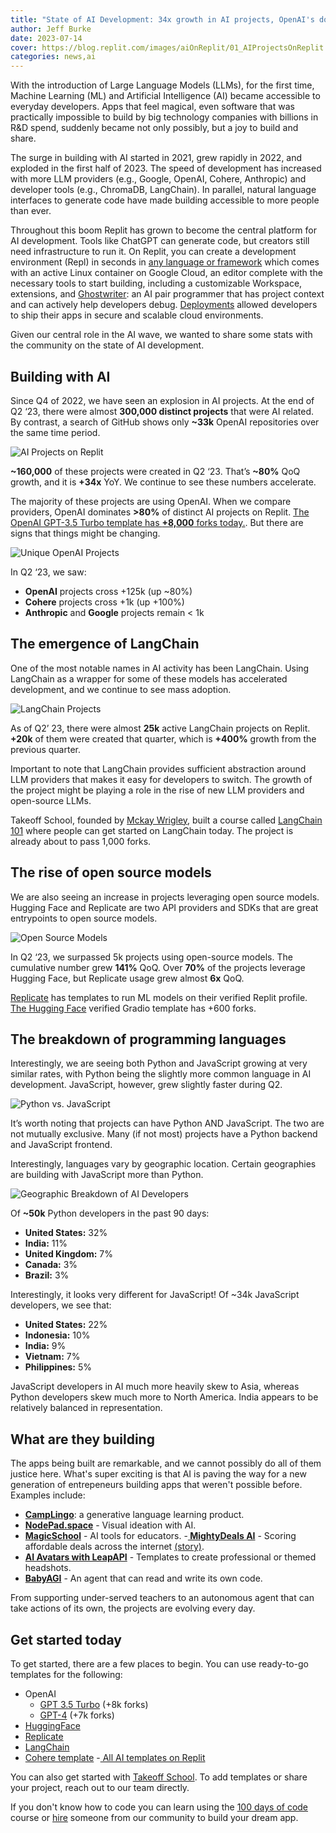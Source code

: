 ```yaml
---
title: "State of AI Development: 34x growth in AI projects, OpenAI's dominance, the rise of open-source, and more"
author: Jeff Burke
date: 2023-07-14
cover: https://blog.replit.com/images/aiOnReplit/01_AIProjectsOnReplit.png
categories: news,ai
---
```


With the introduction of Large Language Models (LLMs), for the first time, Machine Learning (ML) and Artificial Intelligence (AI) became accessible to everyday developers. Apps that feel magical, even software that was practically impossible to build by big technology companies with billions in R&D spend, suddenly became not only possibly, but a joy to build and share.

The surge in building with AI started in 2021, grew rapidly in 2022, and exploded in the first half of 2023. The speed of development has increased with more LLM providers (e.g., Google, OpenAI, Cohere, Anthropic) and developer tools (e.g., ChromaDB, LangChain). In parallel, natural language interfaces to generate code have made building accessible to more people than ever.

Throughout this boom Replit has grown to become the central platform for AI development. Tools like ChatGPT can generate code, but creators still need infrastructure to run it. On Replit, you can create a development environment (Repl) in seconds in [any language or framework](https://replit.com/templates) which comes with an active Linux container on Google Cloud, an editor complete with the necessary tools to start building, including a customizable Workspace, extensions, and [Ghostwriter](https://replit.com/site/ghostwriter): an AI pair programmer that has project context and can actively help developers debug. [Deployments](https://replit.com/site/deployments) allowed developers to ship their apps in secure and scalable cloud environments.

Given our central role in the AI wave, we wanted to share some stats with the community on the state of AI development.

## Building with AI

Since Q4 of 2022, we have seen an explosion in AI projects. At the end of Q2 ‘23, there were almost **300,000 distinct projects** that were AI related. By contrast, a search of GitHub shows only **~33k** OpenAI repositories over the same time period.

![AI Projects on Replit](https://blog.replit.com/images/aiOnReplit/01_AIProjectsOnReplit.png)

**~160,000** of these projects were created in Q2 ‘23. That’s **~80%** QoQ growth, and it is **+34x** YoY. We continue to see these numbers accelerate.

The majority of these projects are using OpenAI. When we compare providers, OpenAI dominates **>80%** of distinct AI projects on Replit. [The OpenAI GPT-3.5 Turbo template has **+8,000** forks today.](https://replit.com/@replit/OpenAI-Python-GPT-35-Turbo?v=1). But there are signs that things might be changing.

![Unique OpenAI Projects](https://blog.replit.com/images/aiOnReplit/02_OpenAIRepls.png)

In Q2 ‘23, we saw:
- **OpenAI** projects cross +125k (up ~80%)
- **Cohere** projects cross +1k (up +100%)
- **Anthropic** and **Google** projects remain < 1k

## The emergence of LangChain
One of the most notable names in AI activity has been LangChain. Using LangChain as a wrapper for some of these models has accelerated development, and we continue to see mass adoption.

![LangChain Projects](https://blog.replit.com/images/aiOnReplit/03_LangChainProjects.png)

As of Q2’ 23, there were almost **25k** active LangChain projects on Replit. **+20k** of them were created that quarter, which is **+400%** growth from the previous quarter.

Important to note that LangChain provides sufficient abstraction around LLM providers that makes it easy for developers to switch. The growth of the project might be playing a role in the rise of new LLM providers and open-source LLMs.

Takeoff School, founded by [Mckay Wrigley](https://twitter.com/mckaywrigley), built a course called [LangChain 101](https://replit.com/@MckayWrigley/Takeoff-School-LangChain-101-Models?v=1) where people can get started on LangChain today. The project is already about to pass 1,000 forks.

## The rise of open source models
We are also seeing an increase in projects leveraging open source models. Hugging Face and Replicate are two API providers and SDKs that are great entrypoints to open source models.

![Open Source Models](https://blog.replit.com/images/aiOnReplit/04_OpenSource.png)

In Q2 ‘23, we surpassed 5k projects using open-source models. The cumulative number grew **141%** QoQ. Over **70%** of the projects leverage Hugging Face, but Replicate usage grew almost **6x** QoQ.

[Replicate](https://replit.com/@replicate) has templates to run ML models on their verified Replit profile. [The Hugging Face](https://replit.com/@huggingface) verified Gradio template has +600 forks.

## The breakdown of programming languages
Interestingly, we are seeing both Python and JavaScript growing at very similar rates, with Python being the slightly more common language in AI development. JavaScript, however, grew slightly faster during Q2.

![Python vs. JavaScript](https://blog.replit.com/images/aiOnReplit/05_Python.png)

It’s worth noting that projects can have Python AND JavaScript. The two are not mutually exclusive. Many (if not most) projects have a Python backend and JavaScript frontend.

Interestingly, languages vary by geographic location. Certain geographies are building with JavaScript more than Python.

![Geographic Breakdown of AI Developers](https://blog.replit.com/images/aiOnReplit/06_GeoBreakdown.png)

Of **~50k** Python developers in the past 90 days:
- **United States:** 32%
- **India:** 11%
- **United Kingdom:** 7%
- **Canada:** 3%
- **Brazil:** 3%

Interestingly, it looks very different for JavaScript! Of ~34k JavaScript developers, we see that:
- **United States:** 22%
- **Indonesia:** 10%
- **India:** 9%
- **Vietnam:** 7%
- **Philippines:** 5%

JavaScript developers in AI much more heavily skew to Asia, whereas Python developers skew much more to North America. India appears to be relatively balanced in representation.


## What are they building
The apps being built are remarkable, and we cannot possibly do all of them justice here. What's super exciting is that AI is paving the way for a new generation of entrepeneurs building apps that weren't possible before. Examples include:

- **[CampLingo](https://blog.replit.com/camp-lingo)**: a generative language learning product.
- **[NodePad.space](https://blog.replit.com/nodepad)** - Visual ideation with AI.
- **[MagicSchool](https://blog.replit.com/replit-deployments-magic-school)** - AI tools for educators.
-**[ MightyDeals AI](https://ai.mightydeals.com/)** - Scoring affordable deals across the internet [(story)](https://twitter.com/Replit/status/1665855817160032258?s=20).
- **[AI Avatars with LeapAPI](https://replit.com/@leap-ai/AI-Avatars-App-Javascript-Harry-Potter-Professional?v=1)** - Templates to create professional or themed headshots.
- **[BabyAGI](https://replit.com/@YoheiNakajima/BabyElfAGI?v=1)** - An agent that can read and write its own code.

From supporting under-served teachers to an autonomous agent that can take actions of its own, the projects are evolving every day.

## Get started today
To get started, there are a few places to begin. You can use ready-to-go templates for the following:
- OpenAI
  - [GPT 3.5 Turbo](https://replit.com/@replit/OpenAI-Python-GPT-35-Turbo?v=1) (+8k forks)
  - [GPT-4](https://replit.com/@replit/OpenAI-Python-GPT-4?v=1) (+7k forks)
- [HuggingFace](https://replit.com/@huggingface)
- [Replicate](https://replit.com/@Replicate)
- [LangChain](https://replit.com/@Langchain)
- [Cohere template](https://replit.com/@NickReed/Generative-Text-AI-Cohere?v=1)
-[ All AI templates on Replit](https://replit.com/templates/ai)

You can also get started with [Takeoff School](https://replit.com/@MckayWrigley/Takeoff-School-LangChain-101-Models?v=1). To add templates or share your project, reach out to our team directly.

If you don't know how to code you can learn using the [100 days of code](https://replit.com/learn/100-days-of-python) course or [hire](https://replit.com/bounties) someone from our community to build your dream app.
